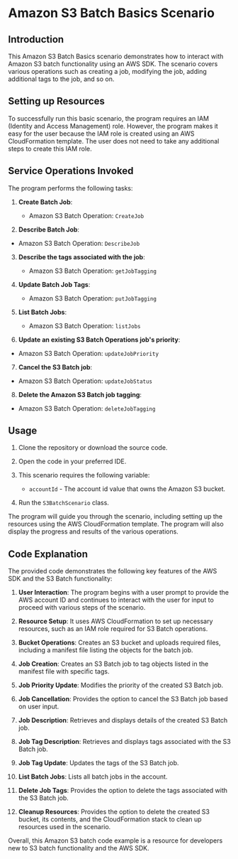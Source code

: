 # Amazon S3 Batch Basics Scenario

## Introduction
This Amazon S3 Batch Basics scenario demonstrates how to interact with Amazon S3 batch functionality using an AWS SDK. The scenario covers various operations such as creating a job, modifying the job, adding additional tags to the job, and so on. 

## Setting up Resources
To successfully run this basic scenario, the program requires an IAM (Identity and Access Management) role. However, the program makes it easy for the user because the IAM role is created using an AWS CloudFormation template. The user does not need to take any additional steps to create this IAM role.

## Service Operations Invoked
The program performs the following tasks:

1. **Create Batch Job**:
   - Amazon S3 Batch Operation: `CreateJob`

2. **Describe Batch Job**:
  - Amazon S3 Batch Operation: `DescribeJob`

3. **Describe the tags associated with the job**:
   - Amazon S3 Batch Operation: `getJobTagging`

4. **Update Batch Job Tags**:
   - Amazon S3 Batch Operation: `putJobTagging`

5. **List Batch Jobs**:
   - Amazon S3 Batch Operation: `listJobs`
 
6.  **Update an existing S3 Batch Operations job's priority**:
   - Amazon S3 Batch Operation: `updateJobPriority`

7.  **Cancel the S3 Batch job**:
   - Amazon S3 Batch Operation: `updateJobStatus`

8.  **Delete the Amazon S3 Batch job tagging**:
   - Amazon S3 Batch Operation: `deleteJobTagging`


## Usage
1. Clone the repository or download the source code.
2. Open the code in your preferred IDE.
3. This scenario requires the following variable:
   - `accountId` - The account id value that owns the Amazon S3 bucket.
  
4. Run the `S3BatchScenario` class.

The program will guide you through the scenario, including setting up the resources using the AWS CloudFormation template. The program will also display the progress and results of the various operations.

## Code Explanation
The provided code demonstrates the following key features of the AWS SDK and the S3 Batch functionality:

1. **User Interaction**: The program begins with a user prompt to provide the AWS account ID and continues to interact with the user for input to proceed with various steps of the scenario.

2. **Resource Setup**: It uses AWS CloudFormation to set up necessary resources, such as an IAM role required for S3 Batch operations.

3. **Bucket Operations**: Creates an S3 bucket and uploads required files, including a manifest file listing the objects for the batch job.

4. **Job Creation**: Creates an S3 Batch job to tag objects listed in the manifest file with specific tags.

5. **Job Priority Update**: Modifies the priority of the created S3 Batch job.

6. **Job Cancellation**: Provides the option to cancel the S3 Batch job based on user input.

7. **Job Description**: Retrieves and displays details of the created S3 Batch job.

8. **Job Tag Description**: Retrieves and displays tags associated with the S3 Batch job.

9. **Job Tag Update**: Updates the tags of the S3 Batch job.

10. **List Batch Jobs**: Lists all batch jobs in the account.

11. **Delete Job Tags**: Provides the option to delete the tags associated with the S3 Batch job.

12. **Cleanup Resources**: Provides the option to delete the created S3 bucket, its contents, and the CloudFormation stack to clean up resources used in the scenario.

Overall, this Amazon S3 batch code example is a resource for developers new to S3 batch functionality and the AWS SDK. 